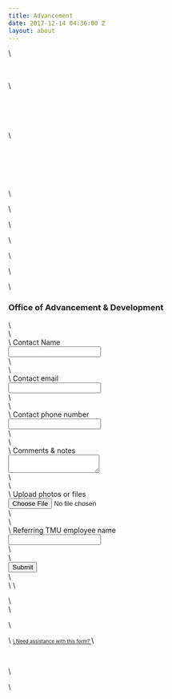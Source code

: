 ```yaml
---
title: Advancement
date: 2017-12-14 04:36:00 Z
layout: about
---
```


<!-- FORM: HEAD SECTION -->
\

\
    <meta http-equiv="Content-Type" content="text/html; charset=utf-8" />
\
            <script type="text/javascript">
\
        document.addEventListener("DOMContentLoaded", function(){
\
            const FORM_TIME_START = Math.floor((new Date).getTime()/1000);
\
            let formElement = document.getElementById("tfa_0");
\
            let appendJsTimerElement = function(){
\
                let formTimeDiff = Math.floor((new Date).getTime()/1000) - FORM_TIME_START;
\
                let cumulatedTimeElement = document.getElementById("tfa_dbCumulatedTime");
\
                if (null !== cumulatedTimeElement) {
\
                    let cumulatedTime = parseInt(cumulatedTimeElement.value);
\
                    if (null !== cumulatedTime && cumulatedTime > 0) {
\
                        formTimeDiff \+= cumulatedTime;
\
                    }
\
                }
\
                let jsTimeInput = document.createElement("input");
\
                jsTimeInput.setAttribute("type", "hidden");
\
                jsTimeInput.setAttribute("value", formTimeDiff.toString());
\
                jsTimeInput.setAttribute("name", "tfa_dbElapsedJsTime");
\
                jsTimeInput.setAttribute("id", "tfa_dbElapsedJsTime");
\
                jsTimeInput.setAttribute("autocomplete", "off");
\
                if (null !== formElement) {
\
                    formElement.appendChild(jsTimeInput);
\
                }
\
            };
\
            if (null !== formElement) {
\
                if(formElement.addEventListener){
\
                    formElement.addEventListener('submit', appendJsTimerElement, false);
\
                } else if(formElement.attachEvent){
\
                    formElement.attachEvent('onsubmit', appendJsTimerElement);
\
                }
\
            }
\
        });
\
    </script>
\

\
    <link href="https://masters.tfaforms.net/form-builder/4.3.0/css/wforms-layout.css?v=4612" rel="stylesheet" type="text/css" />
\
    <!--\[if IE 8\]>
\
    <link href="https://masters.tfaforms.net/form-builder/4.3.0/css/wforms-layout-ie8.css" rel="stylesheet" type="text/css" />
\
    <!\[endif\]-->
\
    <!--\[if IE 7\]>
\
    <link href="https://masters.tfaforms.net/form-builder/4.3.0/css/wforms-layout-ie7.css" rel="stylesheet" type="text/css" />
\
    <!\[endif\]-->
\
    <!--\[if IE 6\]>
\
    <link href="https://masters.tfaforms.net/form-builder/4.3.0/css/wforms-layout-ie6.css" rel="stylesheet" type="text/css" />
\
    <!\[endif\]-->
\

\
    <link href="https://masters.tfaforms.net/themes/get/3" rel="stylesheet" type="text/css" />
\
    <link href="https://masters.tfaforms.net/form-builder/4.3.0/css/wforms-jsonly.css?v=4612" rel="alternate stylesheet" title="This stylesheet activated by javascript" type="text/css" />
\
    <script type="text/javascript" src="https://masters.tfaforms.net/wForms/3.10/js/wforms.js?v=4612"></script>
\
    <script type="text/javascript">
\
        wFORMS.behaviors.prefill.skip = false;
\
    </script>
\
        <script type="text/javascript" src="https://masters.tfaforms.net/wForms/3.10/js/localization-en_US.js?v=4612"></script>
\

\
<!-- FORM: BODY SECTION -->
\
<div class="wFormContainer" style="max-width: 500px; width:auto;" >
\

\
  <style type="text/css">
\
                #tfa_1,
\
                \*\[id^="tfa_1\["\] {
\
                    width: 560px !important;
\
                }
\
                #tfa_1-D,
\
                \*\[id^="tfa_1\["\]\[class\~="field-container-D"\] {
\
                    width: auto !important;
\
                }
\
            
\
                #tfa_2,
\
                \*\[id^="tfa_2\["\] {
\
                    width: 560px !important;
\
                }
\
                #tfa_2-D,
\
                \*\[id^="tfa_2\["\]\[class\~="field-container-D"\] {
\
                    width: auto !important;
\
                }
\
            
\
                #tfa_3,
\
                \*\[id^="tfa_3\["\] {
\
                    width: 560px !important;
\
                }
\
                #tfa_3-D,
\
                \*\[id^="tfa_3\["\]\[class\~="field-container-D"\] {
\
                    width: auto !important;
\
                }
\
            
\
                #tfa_4,
\
                \*\[id^="tfa_4\["\] {
\
                    width: 560px !important;
\
                }
\
                #tfa_4-D,
\
                \*\[id^="tfa_4\["\]\[class\~="field-container-D"\] {
\
                    width: auto !important;
\
                }
\
            
\
                #tfa_6-L,
\
                label\[id^="tfa_6\["\] {
\
                    width: 380px !important;
\
                }
\
            
\
                #tfa_5,
\
                \*\[id^="tfa_5\["\] {
\
                    width: 560px !important;
\
                }
\
                #tfa_5-D,
\
                \*\[id^="tfa_5\["\]\[class\~="field-container-D"\] {
\
                    width: auto !important;
\
                }
\
            
\
                #tfa_5-L,
\
                label\[id^="tfa_5\["\] {
\
                    width: 320px !important;
\
                }
\
            
\
                #tfa_4,
\
                \*\[id^="tfa_4\["\] {
\
                    height: 100px
\
                }
\
                #tfa_4-D,
\
                \*\[id^="tfa_4\["\]\[class\~="field-container-D"\] {
\
                    height: auto !important;
\
                }
\
                #tfa_4-L,
\
                label\[id^="tfa_4\["\],
\
                \*\[id^="tfa_4\["\]\[id$="-L"\] {
\
                    height: auto !important;
\
                }
\
            </style><div class=""><div class="wForm" id="tfa_0-WRPR" dir="ltr">
\
<div class="codesection" id="code-tfa_0"></div>
\
<h3 class="wFormTitle" id="tfa_0-T">Office of Advancement &amp; Development</h3>
\
<form method="post" action="https://masters.tfaforms.net/responses/processor" class="hintsSide labelsAbove" id="tfa_0" enctype="multipart/form-data">
\
<div class="oneField field-container-D     " id="tfa_1-D">
\
<label id="tfa_1-L" for="tfa_1" class="label preField ">Contact Name</label><br><div class="inputWrapper"><input type="text" id="tfa_1" name="tfa_1" value="" placeholder="" title="Contact Name" class=""></div>
\
</div>
\
<div class="oneField field-container-D     " id="tfa_2-D">
\
<label id="tfa_2-L" for="tfa_2" class="label preField ">Contact email</label><br><div class="inputWrapper"><input type="text" id="tfa_2" name="tfa_2" value="" placeholder="" title="Contact email" class=""></div>
\
</div>
\
<div class="oneField field-container-D     " id="tfa_3-D">
\
<label id="tfa_3-L" for="tfa_3" class="label preField ">Contact phone number</label><br><div class="inputWrapper"><input type="text" id="tfa_3" name="tfa_3" value="" placeholder="" title="Contact phone number" class=""></div>
\
</div>
\
<div class="oneField field-container-D     " id="tfa_4-D">
\
<label id="tfa_4-L" for="tfa_4" class="label preField ">Comments &amp; notes</label><br><div class="inputWrapper"><textarea id="tfa_4" name="tfa_4" title="Comments &amp; notes" class=""></textarea></div>
\
</div>
\
<div class="oneField field-container-D     " id="tfa_6-D">
\
<label id="tfa_6-L" for="tfa_6" class="label preField ">Upload photos or files</label><br><div class="inputWrapper"><input type="file" id="tfa_6" name="tfa_6" size="" title="Upload photos or files" class=""></div>
\
</div>
\
<div class="oneField field-container-D     " id="tfa_5-D">
\
<label id="tfa_5-L" for="tfa_5" class="label preField ">Referring TMU employee name</label><br><div class="inputWrapper"><input type="text" id="tfa_5" name="tfa_5" value="" placeholder="" title="Referring TMU employee name" class=""></div>
\
</div>
\
<div class="actions" id="tfa_0-A"><input type="submit" class="primaryAction" value="Submit"></div>
\
<div style="clear:both"></div>
\
<input type="hidden" value="217735" name="tfa_dbFormId" id="tfa_dbFormId"><input type="hidden" value="" name="tfa_dbResponseId" id="tfa_dbResponseId"><input type="hidden" value="e893e6c6101d606e47a0274de7009c4c" name="tfa_dbControl" id="tfa_dbControl"><input type="hidden" value="3" name="tfa_dbVersionId" id="tfa_dbVersionId"><input type="hidden" value="" name="tfa_switchedoff" id="tfa_switchedoff">
\
</form>
\
</div></div>
\

\
  <p class="supportInfo" >
\
        <a href="https://masters.tfaforms.net/forms/help/217735" target="new" style="font-size: 0.7em;">
\
      Need assistance with this form?    </a>
\

\
      </p>
\

\
</div>